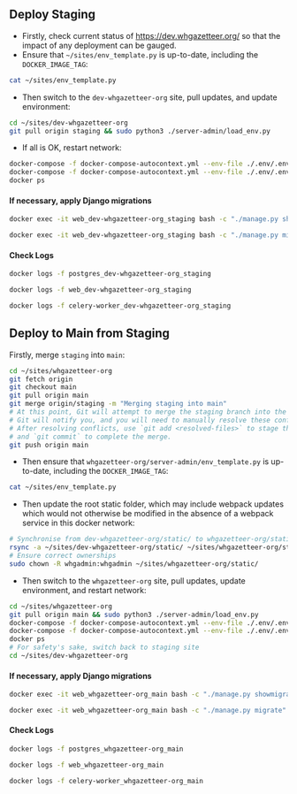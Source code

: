 ## Deploy Staging

- Firstly, check current status of https://dev.whgazetteer.org/ so that the impact of any deployment can be gauged.
- Ensure that `~/sites/env_template.py` is up-to-date, including the `DOCKER_IMAGE_TAG`:
```bash
cat ~/sites/env_template.py
```
- Then switch to the `dev-whgazetteer-org` site, pull updates, and update environment:
```bash
cd ~/sites/dev-whgazetteer-org
git pull origin staging && sudo python3 ./server-admin/load_env.py
```
- If all is OK, restart network:
```bash
docker-compose -f docker-compose-autocontext.yml --env-file ./.env/.env down && \
docker-compose -f docker-compose-autocontext.yml --env-file ./.env/.env up -d && \
docker ps
```

#### If necessary, apply Django migrations
```bash
docker exec -it web_dev-whgazetteer-org_staging bash -c "./manage.py showmigrations"
```
```bash
docker exec -it web_dev-whgazetteer-org_staging bash -c "./manage.py migrate"
```

#### Check Logs
```bash
docker logs -f postgres_dev-whgazetteer-org_staging
```
```bash
docker logs -f web_dev-whgazetteer-org_staging
```
```bash
docker logs -f celery-worker_dev-whgazetteer-org_staging
```

## Deploy to Main from Staging

Firstly, merge `staging` into `main`:
```bash
cd ~/sites/whgazetteer-org
git fetch origin
git checkout main
git pull origin main
git merge origin/staging -m "Merging staging into main"
# At this point, Git will attempt to merge the staging branch into the main branch. If there are merge conflicts,
# Git will notify you, and you will need to manually resolve these conflicts.
# After resolving conflicts, use `git add <resolved-files>` to stage the resolved files,
# and `git commit` to complete the merge.
git push origin main
```

- Then ensure that `whgazetteer-org/server-admin/env_template.py` is up-to-date, including the `DOCKER_IMAGE_TAG`:
```bash
cat ~/sites/env_template.py
```

- Then update the root static folder, which may include webpack updates which would not otherwise be modified in the absence of a webpack service in this docker network:
```bash
# Synchronise from dev-whgazetteer-org/static/ to whgazetteer-org/static/, overwriting older files but deleting none
rsync -a ~/sites/dev-whgazetteer-org/static/ ~/sites/whgazetteer-org/static/
# Ensure correct ownerships
sudo chown -R whgadmin:whgadmin ~/sites/whgazetteer-org/static/
```

- Then switch to the `whgazetteer-org` site, pull updates, update environment, and restart network:
```bash
cd ~/sites/whgazetteer-org
git pull origin main && sudo python3 ./server-admin/load_env.py
docker-compose -f docker-compose-autocontext.yml --env-file ./.env/.env down && \
docker-compose -f docker-compose-autocontext.yml --env-file ./.env/.env up -d && \
docker ps
# For safety's sake, switch back to staging site
cd ~/sites/dev-whgazetteer-org
```

#### If necessary, apply Django migrations
```bash
docker exec -it web_whgazetteer-org_main bash -c "./manage.py showmigrations"
```
```bash
docker exec -it web_whgazetteer-org_main bash -c "./manage.py migrate"
```

#### Check Logs
```bash
docker logs -f postgres_whgazetteer-org_main
```
```bash
docker logs -f web_whgazetteer-org_main
```
```bash
docker logs -f celery-worker_whgazetteer-org_main
```
